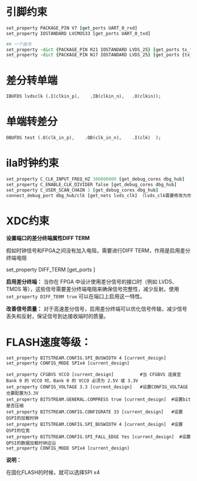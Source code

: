 # 引脚约束

```tcl
set_property PACKAGE_PIN V7 [get_ports UART_0_rxd]
set_property IOSTANDARD LVCMOS33 [get_ports UART_0_txd]

## 一个指令
set_property -dict {PACKAGE_PIN R21 IOSTANDARD LVDS_25} [get_ports tx_frame_out_n]
set_property -dict {PACKAGE_PIN N17 IOSTANDARD LVDS_25} [get_ports {tx_data_out_p[0]}]
```

# 差分转单端

```tcl
IBUFDS lvdsclk (.I(clkin_p),	.IB(clkin_n),	.O(clkin));
```

# 单端转差分

```tcl
OBUFDS test (.O(clk_in_p),    .OB(clk_in_n),    .I(clk)  );
```

# ila时钟约束

```tcl
set_property C_CLK_INPUT_FREQ_HZ 300000000 [get_debug_cores dbg_hub]
set_property C_ENABLE_CLK_DIVIDER false [get_debug_cores dbg_hub]
set_property C_USER_SCAN_CHAIN 1 [get_debug_cores dbg_hub]
connect_debug_port dbg_hub/clk [get_nets lvds_clk] （lvds_clk需要修改为你ila的时钟）
```





# XDC约束

**设置端口的差分终端属性DIFF TERM**

假如时钟信号和FPGA之间没有加入电阻，需要进行DIFF TERM，作用是启用差分终端电阻

set_property DIFF_TERM <true> [get_ports <ports>]

**启用差分终端：** 当你在 FPGA 中设计使用差分信号的接口时（例如 LVDS、TMDS 等），这些信号需要差分终端电阻来确保信号完整性，减少反射。使用 `set_property DIFF_TERM true` 可以在端口上启用这一特性。

**改善信号质量：** 对于高速差分信号，启用差分终端可以优化信号传输，减少信号丢失和反射，保证信号到达接收端时的质量。





# FLASH速度等级：

```shell
set_property BITSTREAM.CONFIG.SPI_BUSWIDTH 4 [current_design]
set_property CONFIG_MODE SPIx4 [current_design]

set_property CFGBVS VCCO [current_design]          #当 CFGBVS 连接至 Bank 0 的 VCCO 时，Bank 0 的 VCCO 必须为 2.5V 或 3.3V
set_property CONFIG_VOLTAGE 3.3 [current_design]   #设置CONFIG_VOLTAGE 也要配置为3.3V
set_property BITSTREAM.GENERAL.COMPRESS true [current_design]  #设置bit是否压缩
set_property BITSTREAM.CONFIG.CONFIGRATE 33 [current_design]   #设置QSPI的加载时钟
set_property BITSTREAM.CONFIG.SPI_BUSWIDTH 4 [current_design]  #设置QSPI的位宽
set_property BITSTREAM.CONFIG.SPI_FALL_EDGE Yes [current_design]  #设置QPSI的数据加载时钟边沿
set_property CONFIG_MODE SPIx4 [current_design]
```

**说明：**

在固化FLASH的时候，就可以选择SPI x4
